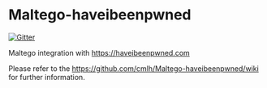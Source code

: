 Maltego-haveibeenpwned
======================

[![Gitter](https://badges.gitter.im/Maltego-haveibeenpwned/community.svg)](https://gitter.im/Maltego-haveibeenpwned/community?utm_source=badge&utm_medium=badge&utm_campaign=pr-badge&utm_content=badge)

Maltego integration with https://haveibeenpwned.com

Please refer to the https://github.com/cmlh/Maltego-haveibeenpwned/wiki for further information.
